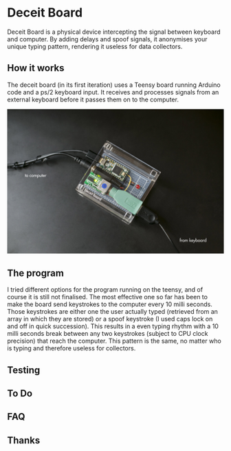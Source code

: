 # Deceit Board

Deceit Board is a physical device intercepting the signal between keyboard and computer. By adding delays and spoof signals, it anonymises your unique typing pattern, rendering it useless for data collectors.

## How it works

The deceit board (in its first iteration) uses a Teensy board running Arduino code and a ps/2 keyboard input. It receives and processes signals from an external keyboard before it passes them on to the computer. 


![Deceit Board](https://github.com/leoneckert/deceit-board/blob/master/deceit_board.jpg)

## The program

I tried different options for the program running on the teensy, and of course it is still not finalised. The most effective one so far has been to make the board send keystrokes to the computer every 10 milli seconds. Those keystrokes are either one the user actually typed (retrieved from an array in which they are stored) or a spoof keystroke (I used caps lock on and off in quick succession). 
This results in a even typing rhythm with a 10 milli seconds break between any two keystrokes (subject to CPU clock precision) that reach the computer. This pattern is the same, no matter who is typing and therefore useless for collectors. 

## Testing

## To Do

## FAQ

## Thanks
